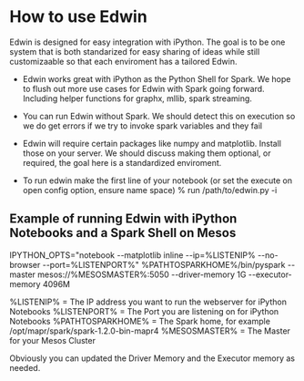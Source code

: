 # How to use Edwin
Edwin is designed for easy integration with iPython. The goal is to be one system that is both standarized for easy sharing of ideas while still customizaable so that each enviroment has a tailored Edwin. 

* Edwin works great with iPython as the Python Shell for Spark. We hope to flush out more use cases for Edwin with Spark going forward. Including helper functions for graphx, mllib, spark streaming. 

* You can run Edwin without Spark.  We should detect this on execution so we do get errors if we try to invoke spark variables and they fail

* Edwin will require certain packages like numpy and matplotlib.  Install those on your server.  We should discuss making them optional, or required, the goal here is a standardized enviroment. 

* To run edwin make the first line of your notebook (or set the execute on open config option, ensure name space)
% run /path/to/edwin.py -i 


## Example of running Edwin with iPython Notebooks and a Spark Shell on Mesos
IPYTHON_OPTS="notebook --matplotlib inline --ip=%LISTENIP% --no-browser --port=%LISTENPORT%" %PATHTOSPARKHOME%/bin/pyspark --master mesos://%MESOSMASTER%:5050 --driver-memory 1G --executor-memory 4096M

%LISTENIP% = The IP address you want to run the webserver for iPython Notebooks
%LISTENPORT% = The Port you are listening on for iPython Notebooks
%PATHTOSPARKHOME% = The Spark home, for example /opt/mapr/spark/spark-1.2.0-bin-mapr4 
%MESOSMASTER% = The Master for your Mesos Cluster

Obviously you can updated the Driver Memory and the Executor memory as needed. 


